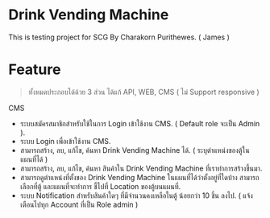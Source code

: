 # Drink Vending Machine
This is testing project for SCG By Charakorn Purithewes. ( James )

# Feature
> ทั้งหมดประกอบได้ด้วย 3 ส่วน ได้แก้ API, WEB, CMS ( ไม่ Support responsive )

CMS
* ระบบสมัครสมาชิกสำหรับใช้ในการ Login เข้าใช้งาน CMS. ( Default role จะเป็น Admin ).
* ระบบ Login เพื่อเข้าใช้งาน CMS.
* สามารถสร้าง, ลบ, แก้ไข, ค้นหา Drink Vending Machine ได้. ( ระบุตำแหน่งของตู้ในแผนที่ได้ )
* สามารถสร้าง, ลบ, แก้ไข, ค้นหา สินค้าใน Drink Vending Machine ที่เราทำการสร้างขึ้นมา.
* สามารถดูตำแหน่งที่ตั้งของ Drink Vending Machine ในแผนที่ได้ว่าตั้งอยู่ที่ใดบ้าง สามารถเลือกที่ตู้ และแผนที่จะทำการ ชี้ไปที่ Location ของตู้บนแผนที่.
* ระบบ Notification สำหรับสินค้าใดๆ ที่มีจำนวนคงเหลือในตู้ น้อยกว่า 10 ชิ้น ลงไป. ( แจ้งเตือนไปทุก Account ที่เป็น Role admin )

